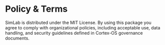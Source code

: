 # Policy & Terms

SimLab is distributed under the MIT License. By using this package you agree to comply with organizational policies, including acceptable use, data handling, and security guidelines defined in Cortex-OS governance documents.

